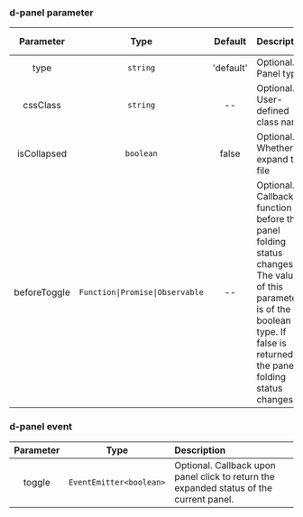### d-panel parameter

|  Parameter   |              Type               |  Default  | Description                                                                                                                                                                      | Jump to Demo                                                                  |
| :----------: | :-----------------------------: | :-------: | :------------------------------------------------------------------------------------------------------------------------------------------------------------------------------- | ----------------------------------------------------------------------------- |
|     type     |            `string`             | 'default' | Optional. Panel type                                                                                                                                                             | [Basic usage](demo#basic-usage)                       |
|   cssClass   |            `string`             |    --     | Optional. User-defined class name                                                                                                                                                |
| isCollapsed  |            `boolean`            |   false   | Optional. Whether to expand the file                                                                                                                                             | [Basic usage](demo#basic-usage)                       |
| beforeToggle | `Function\|Promise\|Observable` |    --     | Optional. Callback function before the panel folding status changes. The value of this parameter is of the boolean type. If false is returned, the panel folding status changes. | [Blocking based on conditions](demo#condition-change) |

### d-panel event

| Parameter |          Type           | Description                                                                             |
| :-------: | :---------------------: | :-------------------------------------------------------------------------------------- |
|  toggle   | `EventEmitter<boolean>` | Optional. Callback upon panel click to return the expanded status of the current panel. |

